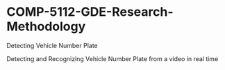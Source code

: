 # COMP-5112-GDE-Research-Methodology
Detecting Vehicle Number Plate

Detecting and Recognizing Vehicle Number Plate from a video in real time
